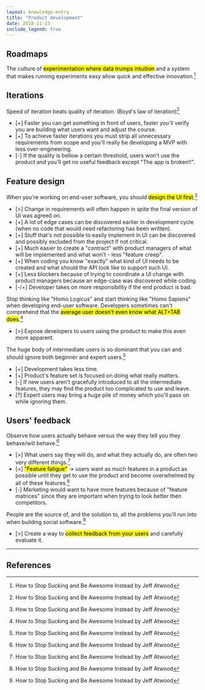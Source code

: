 ```yaml
---
layout: knowledge-entry
title: "Product development"
date: 2018-11-23
include_legend: true
---
```


## Roadmaps

The culture of <mark>experimentation where data trumps intuition</mark> and a system that makes running experiments easy allow quick and effective innovation.[^1]

## Iterations

Speed of iteration beats quality of iteration. (Boyd's law of iteration)[^1]

* [+] Faster you can get something in front of users, faster you'll verify you are building what users want and adjust the course.
* [+] To achieve faster iterations you must strip all unnecessary requirements from scope and you'll really be developing a MVP with less over-engineering.
* [-] If the quality is bellow a certain threshold, users won't use the product and you'll get no useful feedback except "The app is broken!!".

## Feature design

When you're working on end-user software, you should <mark>design the UI first</mark>.[^1]

* [>] Change in requirements will often happen in spite the final version of UI was agreed on.
* [+] A lot of edge cases can be discovered earlier in development cycle (when no code that would need refactoring has been written).
* [+] Stuff that's not possible to easily implement in UI can be discovered and possibly excluded from the project if not critical.
* [+] Much easier to create a "contract" with product managers of what will be implemented and what won't - less "feature creep".
* [+] When coding you know "exactly" what kind of UI needs to be created and what should the API look like to support such UI.
* [+] Less blockers because of trying to coordinate a UI change with product managers because an edge-case was discovered while coding.
* [-/+] Developer takes on more responsibility if the end product is bad.

<div class="vertical-separator vertical-separator--condensed"></div>

Stop thinking like "Homo Logicus" and start thinking like "Homo Sapiens" when developing end-user software. Developers sometimes can't comprehend that the <mark>average user doesn't even know what ALT+TAB does</mark>.[^1]

* [>] Expose developers to users using the product to make this even more apparent.

<div class="vertical-separator vertical-separator--condensed"></div>

The huge body of intermediate users is so dominant that you can and should ignore both beginner and expert users.[^1]

* [+] Development takes less time.
* [+] Product's feature set is focused on doing what really matters.
* [-] If new users aren't gracefully introduced to all the intermediate features, they may find the product too complicated to use and leave.
* [?] Expert users may bring a huge pile of money which you'll pass on while ignoring them.

## Users' feedback

Observe how users actually behave versus the way they tell you they behave/will behave.[^1]

* [>] What users say they will do, and what they actually do, are often two very different things.[^1]
* [>] <mark>"Feature fatigue"</mark> -> users want as much features in a product as possible until they get to use the product and become overwhelmed by all of these features.[^1]
* [-] Marketing would want to have more features because of "feature matrices" since they are important when trying to look better then competitors.

<div class="vertical-separator vertical-separator--condensed"></div>

People are the source of, and the solution to, all the problems you'll run into when building social software.[^1]

* [>] Create a way to <mark>collect feedback from your users</mark> and carefully evaluate it.

---

## References

[^1]: How to Stop Sucking and Be Awesome Instead by Jeff Atwood

